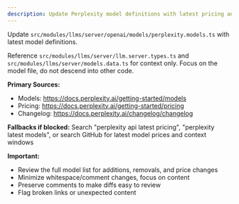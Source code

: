 ```yaml
---
description: Update Perplexity model definitions with latest pricing and capabilities
---
```


Update `src/modules/llms/server/openai/models/perplexity.models.ts` with latest model definitions.

Reference `src/modules/llms/server/llm.server.types.ts` and `src/modules/llms/server/models.data.ts` for context only. Focus on the model file, do not descend into other code.

**Primary Sources:**
- Models: https://docs.perplexity.ai/getting-started/models
- Pricing: https://docs.perplexity.ai/getting-started/pricing
- Changelog: https://docs.perplexity.ai/changelog/changelog

**Fallbacks if blocked:** Search "perplexity api latest pricing", "perplexity latest models", or search GitHub for latest model prices and context windows

**Important:**
- Review the full model list for additions, removals, and price changes
- Minimize whitespace/comment changes, focus on content
- Preserve comments to make diffs easy to review
- Flag broken links or unexpected content